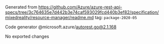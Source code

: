 Generated from https://github.com/Azure/azure-rest-api-specs/tree/3c764635e7d442b3e74caf593029fcd440b3ef82/specification/mixedreality/resource-manager/readme.md tag: `package-2020-05`

Code generator @microsoft.azure/autorest.go@2.1.168

No exported changes